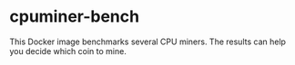 # cpuminer-bench

This Docker image benchmarks several CPU miners. The results can help you
decide which coin to mine.
